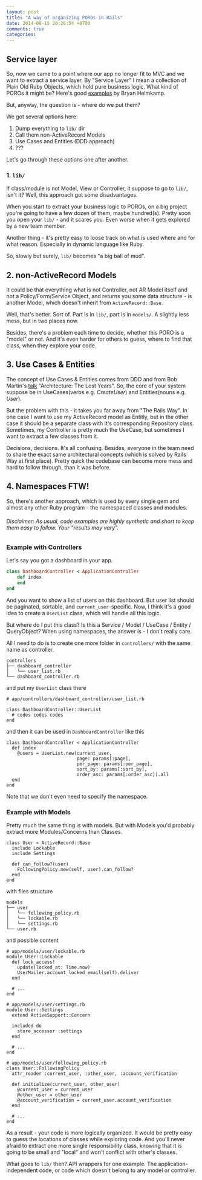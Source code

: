 ```yaml
---
layout: post
title: "A way of organizing POROs in Rails"
date: 2014-08-15 20:26:54 +0700
comments: true
categories:
---
```



## Service layer

So, now we came to a point where our app no longer fit to MVC and we
want to extract a service layer. By "Service Layer" I mean a collection
of Plain Old Ruby Objects, which hold pure business logic. What kind of
POROs it might be? Here's good [examples][1] by Bryan Helmkamp.

But, anyway, the question is - where do we put them?

We got several options here:

1. Dump everything to `lib/` dir
2. Call them non-ActiveRecord Models
3. Use Cases and Entities (DDD approach)
4. ???

Let's go through these options one after another.

### 1. `lib/`

If class/module is not Model, View or Controller, it suppose to go to
`lib/`, isn't it? Well, this approach got some disadvantages.

When you start to extract your business logic to POROs, on a big project
you're going to have a few dozen of them, maybe hundred(s). Pretty
soon you open your `lib/` - and it scares you. Even worse when it gets
explored by a new team member.

Another thing - it's pretty easy to loose track on what is used where
and for what reason. Especially in dynamic language like Ruby.

So, slowly but surely, `lib/` becomes "a big ball of mud".

## 2. non-ActiveRecord Models

It could be that everything what is not Controller, not AR Model itself
and not a Policy/Form/Service Object, and returns you some data
structure - is another Model, which doesn't inherit from
`ActiveRecord::Base`.

Well, that's better. Sort of. Part is in `lib/`, part is in `models/`. A
slightly less mess, but in two places now.

Besides, there's a problem each time to decide, whether this PORO is a
"model" or not. And it's even harder for others to guess, where to find
that class, when they explore your code.

## 3. Use Cases & Entities

The concept of Use Cases & Entities comes from DDD and from Bob Martin's
[talk][2] "Architecture: The Lost Years".  So, the core of your system
suppose be in UseCases(verbs e.g. *CreateUser*) and Entities(nouns e.g.
*User*).

But the problem with this - it takes you far away from "The Rails Way".
In one case I want to use my ActiveRecord model as Entitly, but in the
other case it should be a separate class with it's corresponding
Repository class. Sometimes, my Controller is pretty much the UseCase,
but sometimes I want to extract a few classes from it.

Decisions, decisions. It's all confusing. Besides, everyone in the team
need to share the exact same architectural concepts (which is solved by
Rails Way at first place). Pretty quick the codebase can become more
mess and hard to follow through, than it was before.

## 4. Namespaces FTW!

So, there's another approach, which is used by every single gem and
almost any other Ruby program - the namespaced classes and modules.

###### Disclaimer: As usual, code examples are highly synthetic and short to keep them easy to follow. Your "results may vary".

### Example with Controllers

Let's say you got a dashboard in your app.


```ruby
class DashboardController < ApplicationController
    def index
    end
end
```

And you want to show a list of users on this dashboard. But user list
should be paginated, sortable, and `current_user`-specific. Now, I think
it's a good idea to create a `UserList` class, which will handle all
this logic.

But where do I put this class? Is this a Service / Model / UseCase /
Entity / QueryObject? When using namespaces, the answer is - I don't
really care.

All I need to do is to create one more folder in `controllers/` with the
same name as controller.

```
controllers
├── dashboard_controller
│   └── user_list.rb
└── dashboard_controller.rb
```

and put my `UserList` class there

```
# app/controllers/dashboard_controller/user_list.rb

class DashboardController::UserList
  # codes codes codes
end
```

and then it can be used in `DashboardController` like this

```
class DashboardController < ApplicationController
  def index
    @users = UserList.new(current_user,
                          page: params[:page],
                          per_page: params[:per_page],
                          sort_by: params[:sort_by],
                          order_asc: params[:order_asc]).all
  end
end
```

Note that we don't even need to specify the namespace.

### Example with Models

Pretty much the same thing is with models. But with Models you'd
probably extract more Modules/Concerns than Classes.

```
class User < ActiveRecord::Base
  include Lockable
  include Settings

  def can_follow?(user)
    FollowingPolicy.new(self, user).can_follow?
  end
end
```

with files structure

```
models
├── user
│   └── following_policy.rb
│   └── lockable.rb
│   └── settings.rb
└── user.rb
```

and possible content

```
# app/models/user/lockable.rb
module User::Lockable
  def lock_access!
    update(locked_at: Time.now)
    UserMailer.account_locked_email(self).deliver
  end

  # ...
end

# app/models/user/settings.rb
module User::Settings
  extend ActiveSupport::Concern

  included do
    store_accessor :settings
  end

  # ...
end

# app/models/user/following_policy.rb
class User::FollowingPolicy
  attr_reader :current_user, :other_user, :account_verification

  def initialize(current_user, other_user)
    @current_user = current_user
    @other_user = other_user
    @account_verification = current_user.account_verification
  end

  # ...
end
```

As a result - your code is more logically organized. It would be
pretty easy to guess the locations of classes while exploring code. And
you'll never afraid to extract one more single responsibility class,
knowing that it is going to be small and "local" and won't conflict with
other's classes.

What goes to `lib/` then? API wrappers for one example. The
application-independent code, or code which doesn't belong to any model
or controller.





[1]: http://blog.codeclimate.com/blog/2012/10/17/7-ways-to-decompose-fat-activerecord-models/
[2]: http://vrybas.github.io/blog/2014/04/04/rails-and-pipes/

